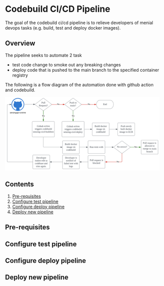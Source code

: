 # Codebuild CI/CD Pipeline

The goal of the codebuild ci/cd pipeline is to relieve developers of menial devops tasks (e.g. build, test and deploy docker images). 

## Overview

The pipeline seeks to automate 2 task
- test code change to smoke out any breaking changes
- deploy code that is pushed to the main branch to the specified container registry 

The following is a flow diagram of the automation done with github action and codebuild.

![flow diagram](/assets/codebuild-cicd-architecture-diagram.png)

## Contents
1. [Pre-requisites](#pre-requisites)
1. [Configure test pipeline](#Configure-test-pipeline)
1. [Configure deploy pipeline](#Configure-deploy-pipeline)
1. [Deploy new pipeline](#deploy-new-pipeline)

## Pre-requisites
## Configure test pipeline
## Configure deploy pipeline
## Deploy new pipeline




